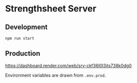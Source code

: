 # Strengthsheet Server

## Development

```
npm run start
```

## Production

https://dashboard.render.com/web/srv-ckf36l0l3its738k0dg0

Environment variables are drawn from `.env.prod`.
